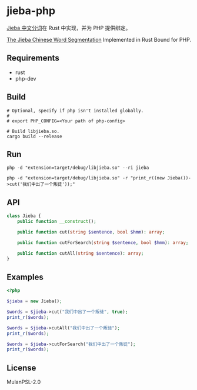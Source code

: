 # jieba-php

[Jieba 中文分词](https://github.com/messense/jieba-rs)在 Rust 中实现，并为 PHP 提供绑定。

[The Jieba Chinese Word Segmentation](https://github.com/messense/jieba-rs) Implemented in Rust Bound for PHP.

## Requirements

- rust
- php-dev

## Build

```shell
# Optional, specify if php isn't installed globally.
#
# export PHP_CONFIG=<Your path of php-config>

# Build libjieba.so.
cargo build --release
```

## Run

```shell
php -d "extension=target/debug/libjieba.so" --ri jieba

php -d "extension=target/debug/libjieba.so" -r "print_r((new Jieba())->cut('我们中出了一个叛徒'));"
```

## API

```php
class Jieba {
    public function __construct();

    public function cut(string $sentence, bool $hmm): array;

    public function cutForSearch(string $sentence, bool $hmm): array;

    public function cutAll(string $sentence): array;
}
```

## Examples

```php
<?php

$jieba = new Jieba();

$words = $jieba->cut("我们中出了一个叛徒", true);
print_r($words);

$words = $jieba->cutAll("我们中出了一个叛徒");
print_r($words);

$words = $jieba->cutForSearch("我们中出了一个叛徒");
print_r($words);
```

## License

MulanPSL-2.0
